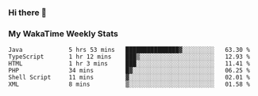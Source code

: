 ### Hi there 👋

<!--
**royschrauwen/royschrauwen** is a ✨ _special_ ✨ repository because its `README.md` (this file) appears on your GitHub profile.

Here are some ideas to get you started:

- 🔭 I’m currently working on ...
- 🌱 I’m currently learning ...
- 👯 I’m looking to collaborate on ...
- 🤔 I’m looking for help with ...
- 💬 Ask me about ...
- 📫 How to reach me: ...
- 😄 Pronouns: ...
- ⚡ Fun fact: ...
-->


### My WakaTime Weekly Stats
<!--START_SECTION:waka-->

```text
Java             5 hrs 53 mins   ███████████████▓░░░░░░░░░   63.30 %
TypeScript       1 hr 12 mins    ███▒░░░░░░░░░░░░░░░░░░░░░   12.93 %
HTML             1 hr 3 mins     ███░░░░░░░░░░░░░░░░░░░░░░   11.41 %
PHP              34 mins         █▓░░░░░░░░░░░░░░░░░░░░░░░   06.25 %
Shell Script     11 mins         ▓░░░░░░░░░░░░░░░░░░░░░░░░   02.01 %
XML              8 mins          ▒░░░░░░░░░░░░░░░░░░░░░░░░   01.58 %
```

<!--END_SECTION:waka-->
